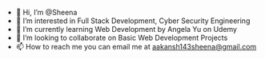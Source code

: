 - 👋 Hi, I’m @Sheena
- 👀 I’m interested in Full Stack Development, Cyber Security Engineering
- 🌱 I’m currently learning Web Development by Angela Yu on Udemy
- 💞️ I’m looking to collaborate on Basic Web Development Projects
- 📫 How to reach me you can email me at aakansh143sheena@gmail.com

<!---
sheena-chan/sheena-chan is a ✨ special ✨ repository because its `README.md` (this file) appears on your GitHub profile.
You can click the Preview link to take a look at your changes.
--->
